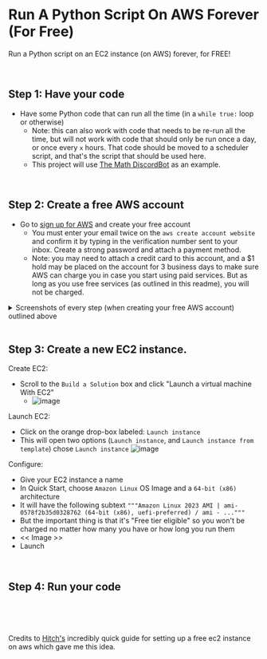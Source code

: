 # Run A Python Script On AWS Forever (For Free)
Run a Python script on an EC2 instance (on AWS) forever, for FREE!

<br> 

## Step 1: Have your code
* Have some Python code that can run all the time (in a `while true:` loop or otherwise)
  * Note: this can also work with code that needs to be re-run all the time, but will not work with code that should only be run once a day, or once every `x` hours. That code should be moved to a scheduler script, and that's the script that should be used here.
  * This project will use [The Math DiscordBot](https://github.com/JacobNoahGlik/MathDiscordBot) as an example.

<br>

## Step 2: Create a free AWS account
* Go to [sign up for AWS](https://portal.aws.amazon.com/billing/signup?nc2=h_ct&src=header_signup&redirect_url=https%3A%2F%2Faws.amazon.com%2Fregistration-confirmation#/start/email) and create your free account
  * You must enter your email twice on the `aws create account website` and confirm it by typing in the verification number sent to your inbox. Create a strong password and attach a payment method.
  * Note: you may need to attach a credit card to this account, and a $1 hold may be placed on the account for 3 business days to make sure AWS can charge you in case you start using paid services. But as long as you use free services (as outlined in this readme), you will not be charged.
<details>
  <summary>Screenshots of every step (when creating your free AWS account) outlined above</summary>
  <p>Step-by-step instructions for creating a free AWS account.</p>
  ![image](https://github.com/JacobNoahGlik/RunScriptOnAWS-Forever/assets/70964953/b21fee5e-9b2c-42a2-8f52-d5002d7a2acb) ![image](https://github.com/JacobNoahGlik/RunScriptOnAWS-Forever/assets/70964953/4067ddf8-d981-41e6-905b-ccfba660ce4c) ![image](https://github.com/JacobNoahGlik/RunScriptOnAWS-Forever/assets/70964953/bec37588-8693-4527-96a0-eccf145862e5) ![image](https://github.com/JacobNoahGlik/RunScriptOnAWS-Forever/assets/70964953/3b0c0063-e685-4a1a-98f0-2aa8ef0a1c9d) ![image](https://github.com/JacobNoahGlik/RunScriptOnAWS-Forever/assets/70964953/6e521d26-b6f6-47df-b72d-e14959850587) ![image](https://github.com/JacobNoahGlik/RunScriptOnAWS-Forever/assets/70964953/346ab0c8-78b6-4ed0-bd8f-1c391f68388a) ![image](https://github.com/JacobNoahGlik/RunScriptOnAWS-Forever/assets/70964953/1a64d598-c20b-4e15-b97a-cdfe2a60ad9f) ![image](https://github.com/JacobNoahGlik/RunScriptOnAWS-Forever/assets/70964953/56d3c136-1e08-4a70-8bf9-e097d37395f0) ![image](https://github.com/JacobNoahGlik/RunScriptOnAWS-Forever/assets/70964953/c5a0ba70-ca5e-48df-a1ae-7cdb311b53a7) ![image](https://github.com/JacobNoahGlik/RunScriptOnAWS-Forever/assets/70964953/4190eb9f-e61e-4115-a041-df8f16e6df62) ![image](https://github.com/JacobNoahGlik/RunScriptOnAWS-Forever/assets/70964953/8149052c-1614-4f82-8bf2-8d2789b91188) ![image](https://github.com/JacobNoahGlik/RunScriptOnAWS-Forever/assets/70964953/897de783-cc74-48f3-a051-3933c3db2eca) ![image](https://github.com/JacobNoahGlik/RunScriptOnAWS-Forever/assets/70964953/c60de612-910e-46f1-a430-12ea075a1ef1) ![image](https://github.com/JacobNoahGlik/RunScriptOnAWS-Forever/assets/70964953/3aa1b20c-a26a-4c05-bc6a-edfd3cbded87)
</details>

<br>

## Step 3: Create a new EC2 instance.
Create EC2:
* Scroll to the `Build a Solution` box and click "Launch a virtual machine With EC2"
  * ![image](https://github.com/JacobNoahGlik/RunScriptOnAWS-Forever/assets/70964953/ed0a3052-e90e-4e31-82ed-5c23ac2fd5b9)

Launch EC2:
* Click on the orange drop-box labeled: `Launch instance`
* This will open two options (`Launch instance`, and `Launch instance from template`) chose `Launch instance`
![image](https://github.com/JacobNoahGlik/RunScriptOnAWS-Forever/assets/70964953/373417f0-a775-4a06-829e-d890bf653628)


Configure:
* Give your EC2 instance a name
* In Quick Start, choose `Amazon Linux` OS Image and a `64-bit (x86)` architecture
 * It will have the following subtext `"""Amazon Linux 2023 AMI | ami-0578f2b35d0328762 (64-bit (x86), uefi-preferred) / ami - ..."""`
 * But the important thing is that it's "Free tier eligible" so you won't be charged no matter how many you have or how long you run them
* << Image >> 
* Launch

<br>

## Step 4: Run your code

<br>

<br>

<br>

Credits to [Hitch's](https://www.youtube.com/watch?v=xXirbnUB3NU&ab_channel=TechwithHitch) incredibly quick guide for setting up a free ec2 instance on aws which gave me this idea.
